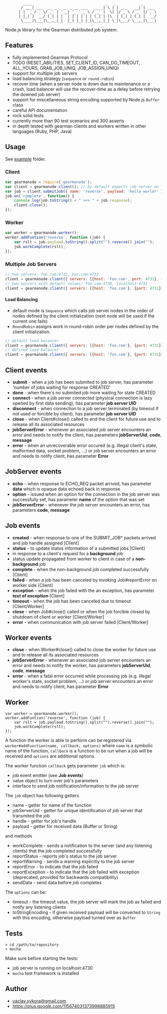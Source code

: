             ____                                 _   _           _
           / ___| ___  __ _ _ __ _ __ ___   __ _| \ | | ___   __| | ___
          | |  _ / _ \/ _` | '__| '_ ` _ \ / _` |  \| |/ _ \ / _` |/ _ \
          | |_| |  __/ (_| | |  | | | | | | (_| | |\  | (_) | (_| |  __/
           \____|\___|\__,_|_|  |_| |_| |_|\__,_|_| \_|\___/ \__,_|\___|


Node.js library for the Gearman distributed job system.


## Features
* fully implemented Gearman Protocol
 * TODO (RESET_ABILITIES, SET_CLIENT_ID, CAN_DO_TIMEOUT, ALL_YOURS, GRAB_JOB_UNIQ, JOB_ASSIGN_UNIQ)
* support for multiple job servers
 * load balancing strategy (`sequence` or `round-robin`)
 * recover time (when a server node is down due to maintenance or a crash, load balancer will use the recover-time as a delay before retrying the downed job server)
* support for miscellaneous string encoding supported by Node.js `Buffer` class
* careful API documentation
* rock solid tests
 * currently more than 90 test scenarios and 300 asserts
* in depth tested with gearman clients and workers written in other languages (Ruby, PHP, Java)


## Usage
See [example](https://github.com/veny/GearmaNode/tree/master/example) folder.

### Client

```javascript
var gearmanode = require('gearmanode');
var client = gearmanode.client(); // by default expects job server on localhost:4730
var job = client.submitJob({ name: 'reverse', payload: 'hello world!' }); // by default foreground job with normal priority
job.on('complete', function() {
    console.log(job.toString() + " >>> " + job.response);
    client.close();
});
```

### Worker

```javascript
var worker = gearmanode.worker();
worker.addFuntion('reverse', function (job) {
    var rslt = job.payload.toString().split("").reverse().join("");
    job.workComplete(rslt);
});
```

### Multiple Job Servers

```javascript
// two servers: foo.com:4731, bar.com:4732
client = gearmanode.client({ servers: [{host: 'foo.com', port: 4731}, {host: 'bar.com', port: 4732}] });
// two servers with default values: foo.com:4730, localhost:4731
client = gearmanode.client({ servers: [{host: 'foo.com'}, {port: 4731}] });
```

#### Load Balancing

+ default mode is `Sequence` which calls job server nodes in the order of nodes defined by the client initialization (next node will be used if the current one fails)
+ `RoundRobin` assigns work in round-robin order per nodes defined by the client initialization.

```javascript
// default load balancer
client = gearmanode.client({ servers: [{host: 'foo.com'}, {port: 4731}] });
// defined load balancer
client = gearmanode.client({ servers: [{host: 'foo.com'}, {port: 4731}], loadBalancing: 'RoundRobin' });
```

## Client events
* **submit** - when a job has been submited to job server, has parameter 'number of jobs waiting for response CREATED'
* **done** - when there's no submited job more waiting for state CREATED
* **connect** - when a job server connected (physical connection is lazy opened by first data sending), has parameter **job server UID**
* **disconnect** - when connection to a job server terminated (by timeout if not used or forcible by client), has parameter **job server UID**
* **close** - when Client#close() called to end the client for future use and to release all its associated resources
* **jobServerError** - whenever an associated job server encounters an error and needs to notify the client, has parameters **jobServerUid**, **code**, **message**
* **error** - when an unrecoverable error occured (e.g. illegal client's state, malformed data, socket problem, ...) or job server encounters an error and needs to notify client, has parameter **Error**

## JobServer events
* **echo** - when response to ECHO_REQ packet arrived, has parameter **data** which is opaque data echoed back in response
* **option** - issued when an option for the connection in the job server was successfully set, has parameter **name** of the option that was set
* **jobServerError** - whenever the job server encounters an error, has parameters **code**, **message**

## Job events
* **created** - when response to one of the SUBMIT_JOB* packets arrived and job handle assigned [Client]
* **status** - to update status information of a submitted jobs [Client]
 * in response to a client's request for a **background** job
 * status update propagated from worker to client in case of a **non-background** job
* **complete** - when the non-background job completed successfully [Client]
* **failed** - when a job has been canceled by invoking Job#reportError on worker side [Client]
* **exception** - when the job failed with the an exception, has parameter **text of exception** [Client]
* **timeout** - when the job has been canceled due to timeout [Client/Worker]
* **close** - when Job#close() called or when the job forcible closed by shutdown of client or worker [Client/Worker]
* **error** - when communication with job server failed [Client/Worker]

## Worker events
* **close** - when Worker#close() called to close the worker for future use and to release all its associated resources
* **jobServerError** - whenever an associated job server encounters an error and needs to notify the worker, has parameters **jobServerUid**, **code**, **message**
* **error** - when a fatal error occurred while processing job (e.g. illegal worker's state, socket problem, ...) or job server encounters an error and needs to notify client, has parameter **Error**

## Worker

    var worker = gearmanode.worker();
    worker.addFuntion('reverse', function (job) {
        var rslt = job.payload.toString().split("").reverse().join("");
        job.workComplete(rslt);
    });

A function the worker is able to perform can be registered via `worker#addFunction(name, callback, options)`
where `name` is a symbolic name of the function, `callback` is a function to be run when a job will be received
and `options` are additional options.

The worker function `callback` gets parameter `job` which is:

* job event emitter (see **Job events**)
* value object to turn over job's parameters
* interface to send job notification/information to the job server

The `job` object has following getters

* name - getter for name of the function
* jobServerUid - getter for unique identification of job server that transmited the job
* handle - getter for job's handle
* payload - getter for received data (Buffer or String)

and methods

* workComplete - sends a notification to the server (and any listening clients) that the job completed successfully
* reportStatus - reports job's status to the job server
* reportWarning - sends a warning explicitly to the job server
* reportError - to indicate that the job failed
* reportException - to indicate that the job failed with exception (deprecated, provided for backwards compatibility)
* sendData - send data before job completes

The `options` can be:

* timeout - the timeout value, the job server will mark the job as failed and notify any listening clients
* toStringEncoding - if given received payload will be converted to `String` with this encoding, otherwise payload turned over as `Buffer`


## Tests

    > cd /path/to/repository
    > mocha

Make sure before starting the tests:

* job server is running on localhost:4730
* `mocha` test framework is installed


## Author

* vaclav.sykora@gmail.com
* https://plus.google.com/115674031373998885915
